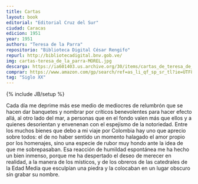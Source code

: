 ```yaml
---
title: Cartas
layout: book
editorial: "Editorial Cruz del Sur"
ciudad: Caracas
edicion: 1951
year: 1951
authors: "Teresa de la Parra"
repositorio: "Biblioteca Digital César Rengifo"
repurl: http://bibliotecadigital.bnv.gob.ve/
img: cartas-teresa_de_la_parra-MOREL.jpg
descarga: https://ia601403.us.archive.org/30/items/cartas_de_teresa_de_la_parra_202006/cartas_de_teresa_de_la_parra.pdf
comprar: https://www.amazon.com/gp/search/ref=as_li_qf_sp_sr_tl?ie=UTF8&tag=morelcoop-20&keywords=ifigenia teresa de la parra&index=aps&camp=1789&creative=9325&linkCode=ur2&linkId=7034d7a3080eeafb6967713485d7a51e
tag: "Siglo XX"
---
```

{% include JB/setup %}

Cada día me deprime más ese medio de me­diocres de relumbrón que se hacen dar banquetes y nombrar por críticos benevolentes para hacer efecto allá, al otro lado del mar, a personas que en el fondo valen más que ellos y a quienes desorien­tan y envenenan con el espejismo de la notorie­dad. Entre los muchos bienes que debo a mi viaje por Colombia hay uno que aprecio sobre todos: el de no haber sentido un momento halagado el amor propio por los homenajes, sino una especie de rubor muy hondo ante la idea de que me so­brepasaban. Esa reacción de humildad espontánea me ha hecho un bien inmenso, porque me ha des­pertado el deseo de merecer en realidad, a la ma­nera de los místicos, y de los obreros de las cate­drales de la Edad Media que esculpían una piedra y la colocaban en un lugar obscuro sin grabar su nombre.